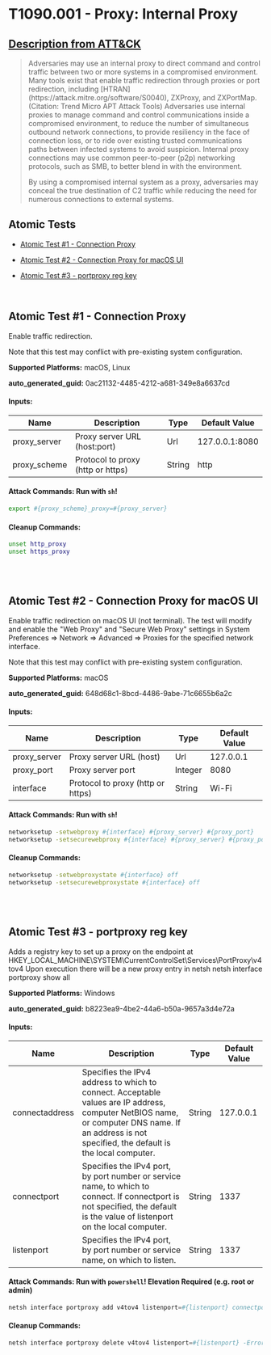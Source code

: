 # T1090.001 - Proxy: Internal Proxy
## [Description from ATT&CK](https://attack.mitre.org/techniques/T1090/001)
<blockquote>Adversaries may use an internal proxy to direct command and control traffic between two or more systems in a compromised environment. Many tools exist that enable traffic redirection through proxies or port redirection, including [HTRAN](https://attack.mitre.org/software/S0040), ZXProxy, and ZXPortMap. (Citation: Trend Micro APT Attack Tools) Adversaries use internal proxies to manage command and control communications inside a compromised environment, to reduce the number of simultaneous outbound network connections, to provide resiliency in the face of connection loss, or to ride over existing trusted communications paths between infected systems to avoid suspicion. Internal proxy connections may use common peer-to-peer (p2p) networking protocols, such as SMB, to better blend in with the environment.

By using a compromised internal system as a proxy, adversaries may conceal the true destination of C2 traffic while reducing the need for numerous connections to external systems.</blockquote>

## Atomic Tests

- [Atomic Test #1 - Connection Proxy](#atomic-test-1---connection-proxy)

- [Atomic Test #2 - Connection Proxy for macOS UI](#atomic-test-2---connection-proxy-for-macos-ui)

- [Atomic Test #3 - portproxy reg key](#atomic-test-3---portproxy-reg-key)


<br/>

## Atomic Test #1 - Connection Proxy
Enable traffic redirection.

Note that this test may conflict with pre-existing system configuration.

**Supported Platforms:** macOS, Linux


**auto_generated_guid:** 0ac21132-4485-4212-a681-349e8a6637cd





#### Inputs:
| Name | Description | Type | Default Value |
|------|-------------|------|---------------|
| proxy_server | Proxy server URL (host:port) | Url | 127.0.0.1:8080|
| proxy_scheme | Protocol to proxy (http or https) | String | http|


#### Attack Commands: Run with `sh`! 


```sh
export #{proxy_scheme}_proxy=#{proxy_server}
```

#### Cleanup Commands:
```sh
unset http_proxy
unset https_proxy
```





<br/>
<br/>

## Atomic Test #2 - Connection Proxy for macOS UI
Enable traffic redirection on macOS UI (not terminal).
The test will modify and enable the "Web Proxy" and "Secure Web Proxy" settings  in System Preferences => Network => Advanced => Proxies for the specified network interface.

Note that this test may conflict with pre-existing system configuration.

**Supported Platforms:** macOS


**auto_generated_guid:** 648d68c1-8bcd-4486-9abe-71c6655b6a2c





#### Inputs:
| Name | Description | Type | Default Value |
|------|-------------|------|---------------|
| proxy_server | Proxy server URL (host) | Url | 127.0.0.1|
| proxy_port | Proxy server port | Integer | 8080|
| interface | Protocol to proxy (http or https) | String | Wi-Fi|


#### Attack Commands: Run with `sh`! 


```sh
networksetup -setwebproxy #{interface} #{proxy_server} #{proxy_port}
networksetup -setsecurewebproxy #{interface} #{proxy_server} #{proxy_port}
```

#### Cleanup Commands:
```sh
networksetup -setwebproxystate #{interface} off
networksetup -setsecurewebproxystate #{interface} off
```





<br/>
<br/>

## Atomic Test #3 - portproxy reg key
Adds a registry key to set up a proxy on the endpoint at HKEY_LOCAL_MACHINE\SYSTEM\CurrentControlSet\Services\PortProxy\v4tov4
Upon execution there will be a new proxy entry in netsh
netsh interface portproxy show all

**Supported Platforms:** Windows


**auto_generated_guid:** b8223ea9-4be2-44a6-b50a-9657a3d4e72a





#### Inputs:
| Name | Description | Type | Default Value |
|------|-------------|------|---------------|
| connectaddress | Specifies the IPv4 address to which to connect. Acceptable values are IP address, computer NetBIOS name, or computer DNS name. If an address is not specified, the default is the local computer. | String | 127.0.0.1|
| connectport | Specifies the IPv4 port, by port number or service name, to which to connect. If connectport is not specified, the default is the value of listenport on the local computer. | String | 1337|
| listenport | Specifies the IPv4 port, by port number or service name, on which to listen. | String | 1337|


#### Attack Commands: Run with `powershell`!  Elevation Required (e.g. root or admin) 


```powershell
netsh interface portproxy add v4tov4 listenport=#{listenport} connectport=#{connectport} connectaddress=#{connectaddress}
```

#### Cleanup Commands:
```powershell
netsh interface portproxy delete v4tov4 listenport=#{listenport} -ErrorAction Ignore | Out-Null
```





<br/>
